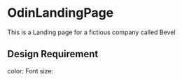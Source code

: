 # OdinLandingPage
This is a Landing page for a fictious company called Bevel
## Design Requirement
color:
Font size: